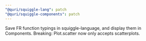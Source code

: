 ```yaml
---
"@quri/squiggle-lang": patch
"@quri/squiggle-components": patch
---
```


Save FR function typings in squiggle-language, and display them in Components.
Breaking: Plot.scatter now only accepts scatterplots.
